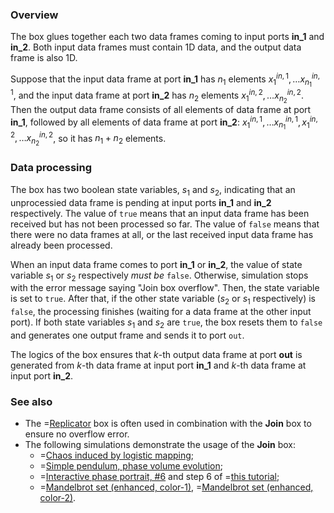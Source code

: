 ### Overview
The box glues together each two data frames coming to input ports **in_1** and **in_2**. Both input data frames must contain 1D data,
and the output data frame is also 1D.

Suppose that the input data frame at port **in_1** has $n_1$ elements $x^{in,1}_1,\ldots x^{in,1}_{n_1}$, and
the input data frame at port **in_2** has $n_2$ elements $x^{in,2}_1,\ldots x^{in,2}_{n_2}$.
Then the output data frame consists of all elements of data frame at port **in_1**, followed by all elements of data frame at port **in_2**:
$x^{in,1}_1,\ldots x^{in,1}_{n_1}, x^{in,2}_1,\ldots x^{in,2}_{n_2}$, so it has $n_1+n_2$ elements.

### Data processing
The box has two boolean state variables, $s_1$ and $s_2$, indicating that an unprocessied data frame is pending at input ports **in_1** and **in_2** respectively. The value of ```true``` means
that an input data frame has been received but has not been processed so far. The value of ```false``` means that there were no data frames at all, or the last received
input data frame has already been processed.

When an input data frame comes to port **in_1** or **in_2**, the value of state variable $s_1$ or $s_2$ respectively *must be* ```false```. Otherwise, simulation stops with
the error message saying "Join box overflow". Then, the state variable is set to ```true```. After that, if the other state variable ($s_2$ or $s_1$ respectively) is ```false```,
the processing finishes (waiting for a data frame at the other input port).
If both state variables $s_1$ and $s_2$ are ```true```, the box resets them to ```false``` and generates one output frame and sends it to port ```out```.

The logics of the box ensures that $k$-th output data frame at port **out** is generated from $k$-th data frame at input port **in_1** and $k$-th data frame at input port **in_2**.

### See also
- The =[Replicator](/doc#box/Replicator) box is often used in combination with the **Join** box to ensure no overflow error.
- The following simulations demonstrate the usage of the **Join** box:
    - =[Chaos induced by logistic mapping](/editor?sim=logistic-mapping-chaos);
    - =[Simple pendulum, phase volume evolution](/editor?sim=phase-volume-evolution);
    - =[Interactive phase portrait, #6](/editor?sim=interactive-phase-portrait-6) and step 6 of =[this tutorial](/doc#tut/-/interactive-phase-portrait);
    - =[Mandelbrot set (enhanced, color-1)](/editor?sim=mandelbrot-enhanced-color-1), =[Mandelbrot set (enhanced, color-2)](/editor?sim=mandelbrot-enhanced-color-2).
